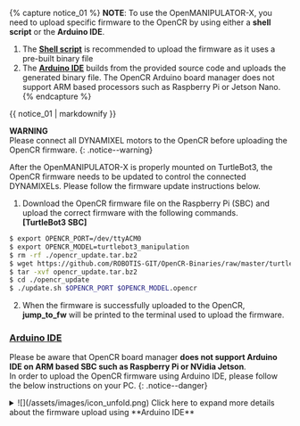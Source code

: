 
{% capture notice_01 %}
**NOTE**: To use the OpenMANIPULATOR-X, you need to upload specific firmware to the OpenCR by using either a **shell script** or the **Arduino IDE**.

1. The **[Shell script](#shell-script)** is recommended to upload the firmware as it uses a pre-built binary file
2. The **[Arduino IDE](#arduino-ide)** builds from the provided source code and uploads the generated binary file. The OpenCR Arduino board manager does not support ARM based processors such as Raspberry Pi or Jetson Nano.
{% endcapture %}
<div class="notice--info">{{ notice_01 | markdownify }}</div>

**WARNING**  
Please connect all DYNAMIXEL motors to the OpenCR before uploading the OpenCR firmware.
{: .notice--warning}


After the OpenMANIPULATOR-X is properly mounted on TurtleBot3, the OpenCR firmware needs to be updated to control the connected DYNAMIXELs. Please follow the firmware update instructions below.

1. Download the OpenCR firmware file on the Raspberry Pi (SBC) and upload the correct firmware with the following commands.  
**[TurtleBot3 SBC]**  
```bash
$ export OPENCR_PORT=/dev/ttyACM0
$ export OPENCR_MODEL=turtlebot3_manipulation
$ rm -rf ./opencr_update.tar.bz2
$ wget https://github.com/ROBOTIS-GIT/OpenCR-Binaries/raw/master/turtlebot3/ROS2/latest/opencr_update.tar.bz2
$ tar -xvf opencr_update.tar.bz2
$ cd ./opencr_update
$ ./update.sh $OPENCR_PORT $OPENCR_MODEL.opencr
```

2. When the firmware is successfully uploaded to the OpenCR, **jump_to_fw** will be printed to the terminal used to upload the firmware.

### [Arduino IDE](#arduino-ide)

Please be aware that OpenCR board manager **does not support Arduino IDE on ARM based SBC such as Raspberry Pi or NVidia Jetson**.  
In order to upload the OpenCR firmware using Arduino IDE, please follow the below instructions on your PC.
{: .notice--danger}

<details>
<summary>
![](/assets/images/icon_unfold.png) Click here to expand more details about the firmware upload using **Arduino IDE**
</summary>

1. If you are using Linux, please configure the USB port for the OpenCR. For other OS(OSX or Windows), you can skip to the step 2 "Install Arduino IDE".
  ```bash
$ wget https://raw.githubusercontent.com/ROBOTIS-GIT/OpenCR/master/99-opencr-cdc.rules
$ sudo cp ./99-opencr-cdc.rules /etc/udev/rules.d/
$ sudo udevadm control --reload-rules
$ sudo udevadm trigger
$ sudo apt install libncurses5-dev:i386
  ```
2. Install Arduino IDE.
  - [Download the latest Arduino IDE](https://www.arduino.cc/en/software)

3. After completing the installation, run Arduino IDE.

4. Press `Ctrl` + `,` to open the Preferences menu

5. Enter below addresses in the `Additional Boards Manager URLs`.  
  ```bash
https://raw.githubusercontent.com/ROBOTIS-GIT/OpenCR/master/arduino/opencr_release/package_opencr_index.json
  ```  
  ![](/assets/images/platform/turtlebot3/preparation/ide1.png)

6. Select `Sketch > Include Library > Manage Libraries...` to install the DYNAMIXEL2Arduino library.
  ![](/assets/images/parts/interface/dynamixel_shield/library_manager_01.png)

7. Search for `DYNAMIXEL2Arduino` from the Library Manager and install the library.
  ![](/assets/images/parts/interface/dynamixel_shield/library_manager_02.png)

8. Open the `TurtleBot3 Manipulation` example.
  - ***File > Examples > turtlebot3 > turtlebot3_manipulation > turtlebot3_manipulation***

9. Connect the micro USB of the OpenCR to the PC and select ***Tools > Board > OpenCR > OpenCR Board*** in the Arduino IDE.

10. Select the port connected to the OpenCR from the ***Tools > Port*** menu.

11. Upload the TurtleBot3 firmware sketch with `Ctrl` + `U` or the upload icon.  
  ![](/assets/images/platform/turtlebot3/opencr/o3.png)

12. If firmware upload fails, try uploading the firmware in recovery mode. the following sequence activates the recovery mode of the OpenCR. When in recovery mode, the `STATUS` led of the OpenCR will blink periodically.
  - Hold down the `PUSH SW2` button.
  - Press the `Reset` button.
  - Release the `Reset` button.
  - Release the `PUSH SW2` button.

  ![](/assets/images/parts/controller/opencr10/bootloader_19.png)
</details>
